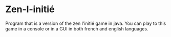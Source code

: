 # Zen-l-initié
Program that is a version of the zen l'initié game in java. You can play to this game in a console or in a GUI in both french and english languages.
